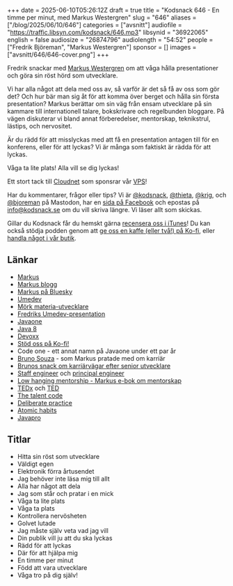+++
date = 2025-06-10T05:26:12Z
draft = true
title = "Kodsnack 646 - En timme per minut, med Markus Westergren"
slug = "646"
aliases = ["/blog/2025/06/10/646"]
categories = ["avsnitt"]
audiofile = "https://traffic.libsyn.com/kodsnack/646.mp3"
libsynid = "36922065"
english = false
audiosize = "26874796"
audiolength = "54:52"
people = ["Fredrik Björeman", "Markus Westergren"]
sponsor = []
images = ["avsnitt/646/646-cover.png"]
+++

Fredrik snackar med [Markus Westergren](https://empatheticdeveloper.wordpress.com/) om att våga hålla presentationer och göra sin röst hörd som utvecklare.

Vi har alla något att dela med oss av, så varför är det så få av oss som gör det? Och hur bär man sig åt för att komma över berget och hålla sin första presentation? Markus berättar om sin väg från ensam utvecklare på sin kammare till internationell talare, bokskrivare och regelbunden bloggare. På vägen diskuterar vi bland annat förberedelser, mentorskap, teknikstrul, lästips, och nervositet.

Är du rädd för att misslyckas med att få en presentation antagen till för en konferens, eller för att lyckas? Vi är många som faktiskt är rädda för att lyckas.

Våga ta lite plats! Alla vill se dig lyckas!

Ett stort tack till [Cloudnet](https://www.cloudnet.se) som sponsrar vår [VPS](https://en.wikipedia.org/wiki/Virtual_private_server)!

Har du kommentarer, frågor eller tips? Vi är [@kodsnack](https://social.podsnack.se/@kodsnack), [@thieta](https://6510.nu/@thieta), [@krig](https://6510.nu/@krig), och [@bjoreman](https://toot.cafe/@bjoreman) på Mastodon, har en [sida på Facebook](https://www.facebook.com/) och epostas på [info@kodsnack.se](mailto:info@kodsnack.se) om du vill skriva längre. Vi läser allt som skickas.

Gillar du Kodsnack får du hemskt gärna [recensera oss i iTunes](https://itunes.apple.com/se/podcast/kodsnack/id561631498?l=en)! Du kan också stödja podden genom att <a href="https://ko-fi.com/kodsnack" rel="payment">ge oss en kaffe (eller två!) på Ko-fi</a>, eller [handla något i vår butik](https://shop.spreadshirt.se/kodsnack/).

## Länkar
* [Markus](https://www.linkedin.com/in/markuswestergren/)
* [Markus blogg](https://empatheticdeveloper.wordpress.com/)
* [Markus på Bluesky](https://bsky.app/profile/maswen.bsky.social)
* [Umedev](https://umedev.se/)
* [Mörk materia-utvecklare](https://www.hanselman.com/blog/dark-matter-developers-the-unseen-99)
* [Fredriks Umedev-presentation](https://www.youtube.com/watch?v=ltdFJ37Cr8s)
* [Javaone](https://en.wikipedia.org/wiki/JavaOne)
* [Java 8](https://en.wikipedia.org/wiki/Java_version_history#Java_8)
* [Devoxx](https://en.wikipedia.org/wiki/Devoxx)
* [Stöd oss på Ko-fi!](https://ko-fi.com/kodsnack)
* Code one - ett annat namn på Javaone under ett par år
* [Bruno Souza](https://en.wikipedia.org/wiki/Bruno_Souza_%28programmer%29) - som Markus pratade med om karriär
* [Brunos snack om karriärvägar efter senior utvecklare](https://www.youtube.com/watch?v=Kz8JB4kVYxc)
* [Staff engineer](https://staffeng.com/guides/what-do-staff-engineers-actually-do/) och [principal engineer](https://medium.com/beekeeper-technology-blog/what-does-it-mean-to-be-a-principal-engineer-8b41bb49f2ec)
* [Low hanging mentorship - Markus e-bok om mentorskap](https://sendfox.com/lp/1xz4v5)
* [TEDx](https://en.wikipedia.org/wiki/TED_%28conference%29#TEDx) och [TED](https://en.wikipedia.org/wiki/TED_%28conference%29)
* [The talent code](https://danielcoyle.com/the-talent-code/)
* [Deliberate practice](https://en.wikipedia.org/wiki/Practice_%28learning_method%29#Deliberate_practice)
* [Atomic habits](https://jamesclear.com/atomic-habits-summary)
* [Javapro](https://javapro.io/)

## Titlar
* Hitta sin röst som utvecklare
* Väldigt egen
* Elektronik förra årtusendet
* Jag behöver inte läsa mig till allt
* Alla har något att dela
* Jag som står och pratar i en mick
* Våga ta lite plats
* Våga ta plats
* Kontrollera nervösheten
* Golvet lutade
* Jag måste själv veta vad jag vill
* Din publik vill ju att du ska lyckas
* Rädd för att lyckas
* Där för att hjälpa mig
* En timme per minut
* Född att vara utvecklare
* Våga tro på dig själv!